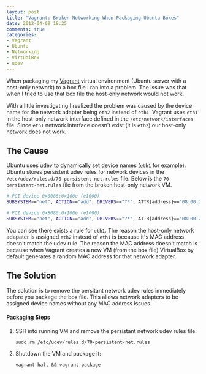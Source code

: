 ```yaml
---
layout: post
title: "Vagrant: Broken Networking When Packaging Ubuntu Boxes"
date: 2012-04-09 18:25
comments: true
categories:
- Vagrant
- Ubuntu
- Networking
- VirtualBox
- udev
---
```


When packaging my [Vagrant](http://vagrantup.com/) virtual environment (Ubuntu server with a host-only
network) to a box file I ran into a problem. The issue was that when I tried to use that box file the
host-only network would not work.

With a little investigating I realized the problem was caused by the device name for the network
adapter being `eth2` instead of `eth1`. Vagrant uses `eth1` in the host-only network interface
defined in the `/etc/network/interfaces` file. Since `eth1` network interface doesn't
exist (it is `eth2`) our host-only network does not work.

<!-- more -->

## The Cause

Ubuntu uses [udev](http://wiki.debian.org/udev) to dynamically set device names (`eth1` for example).
Ubuntu stores persistent udev rules for network devices in the
`/etc/udev/rules.d/70-persistent-net.rules` file. Below is the `70-persistent-net.rules` file from
the broken host-only network VM.

``` bash /etc/udev/rules.d/70-persistent-net.rules
# PCI device 0x8086:0x100e (e1000)
SUBSYSTEM=="net", ACTION=="add", DRIVERS=="?*", ATTR{address}=="08:00:27:57:fd:7b", ATTR{dev_id}=="0x0", ATTR{type}=="1", KERNEL=="eth*", NAME="eth0"

# PCI device 0x8086:0x100e (e1000)
SUBSYSTEM=="net", ACTION=="add", DRIVERS=="?*", ATTR{address}=="08:00:27:53:22:32", ATTR{dev_id}=="0x0", ATTR{type}=="1", KERNEL=="eth*", NAME="eth1"
```

You can see there exists a rule for `eth1`. The reason the host-only network adapater is assigned
`eth2` instead of `eth1` is because it's MAC address doesn't match the udev rule. The reason the MAC
address doesn't match is because when Vagrant creates a new VM (from the box file) VirtualBox by
default generates a random MAC address for that network adapter.

## The Solution

The solution is to remove the persitant network udev rules immediately before you package the box
file. This allows network adapters to be assigned device names without any MAC address issues.

#### Packaging Steps

1. SSH into running VM and remove the persistant network udev rules file:

    `sudo rm /etc/udev/rules.d/70-persistent-net.rules`

2. Shutdown the VM and package it:

    `vagrant halt && vagrant package`
